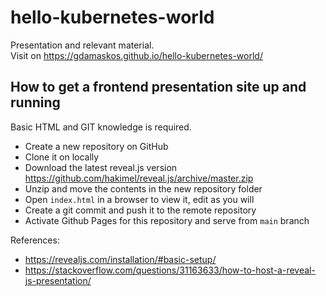 # hello-kubernetes-world
Presentation and relevant material.  
Visit on https://gdamaskos.github.io/hello-kubernetes-world/

## How to get a frontend presentation site up and running
Basic HTML and GIT knowledge is required.
- Create a new repository on GitHub
- Clone it on locally
- Download the latest reveal.js version https://github.com/hakimel/reveal.js/archive/master.zip
- Unzip and move the contents in the new repository folder
- Open `index.html` in a browser to view it, edit as you will
- Create a git commit and push it to the remote repository
- Activate Github Pages for this repository and serve from `main` branch

References:
- https://revealjs.com/installation/#basic-setup/
- https://stackoverflow.com/questions/31163633/how-to-host-a-reveal-js-presentation/
